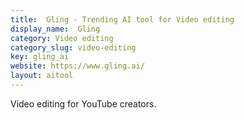 ```yaml
---
title:  Gling - Trending AI tool for Video editing
display_name:  Gling
category: Video editing
category_slug: video-editing
key: gling_ai
website: https://www.gling.ai/
layout: aitool
---
```


Video editing for YouTube creators.
